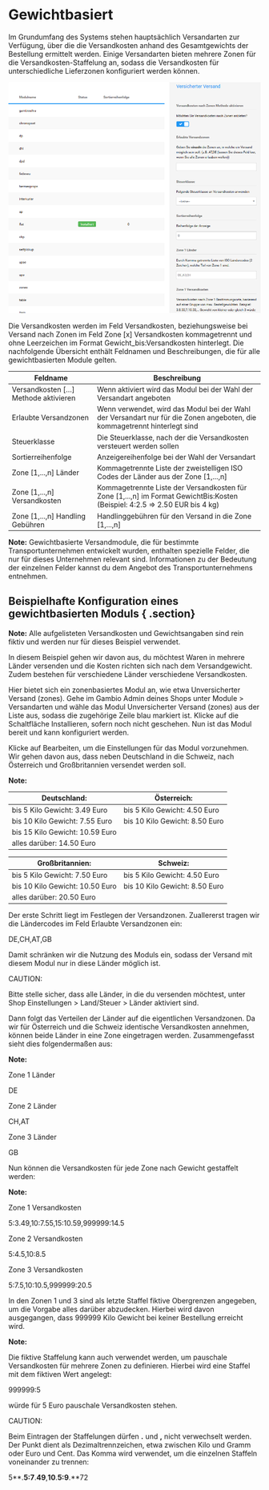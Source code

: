 # Gewichtbasiert 

Im Grundumfang des Systems stehen hauptsächlich Versandarten zur Verfügung, über die die Versandkosten anhand des Gesamtgewichts der Bestellung ermittelt werden. Einige Versandarten bieten mehrere Zonen für die Versandkosten-Staffelung an, sodass die Versandkosten für unterschiedliche Lieferzonen konfiguriert werden können.

![](Bilder/Abb061_KonfigurationsmaskeDerVersandarten.PNG "Konfigurationsmaske der Versandarten")

Die Versandkosten werden im Feld Versandkosten, beziehungsweise bei Versand nach Zonen im Feld Zone \[x\] Versandkosten kommagetrennt und ohne Leerzeichen im Format Gewicht\_bis:Versandkosten hinterlegt. Die nachfolgende Übersicht enthält Feldnamen und Beschreibungen, die für alle gewichtbasierten Module gelten.

|Feldname|Beschreibung|
|--------|------------|
|Versandkosten \[…\] Methode aktivieren|Wenn aktiviert wird das Modul bei der Wahl der Versandart angeboten|
|Erlaubte Versandzonen|Wenn verwendet, wird das Modul bei der Wahl der Versandart nur für die Zonen angeboten, die kommagetrennt hinterlegt sind|
|Steuerklasse|Die Steuerklasse, nach der die Versandkosten versteuert werden sollen|
|Sortierreihenfolge|Anzeigereihenfolge bei der Wahl der Versandart|
|Zone \[1,...,n\] Länder|Kommagetrennte Liste der zweistelligen ISO Codes der Länder aus der Zone \[1,...,n\]|
|Zone \[1,...,n\] Versandkosten|Kommagetrennte Liste der Versandkosten für Zone \[1,...,n\] im Format GewichtBis:Kosten \(Beispiel: 4:2.5 =\> 2.50 EUR bis 4 kg\)|
|Zone \[1,...,n\] Handling Gebühren|Handlinggebühren für den Versand in die Zone \[1,...,n\]|

**Note:** Gewichtbasierte Versandmodule, die für bestimmte Transportunternehmen entwickelt wurden, enthalten spezielle Felder, die nur für dieses Unternehmen relevant sind. Informationen zu der Bedeutung der einzelnen Felder kannst du dem Angebot des Transportunternehmens entnehmen.

## Beispielhafte Konfiguration eines gewichtbasierten Moduls { .section}

**Note:** Alle aufgelisteten Versandkosten und Gewichtsangaben sind rein fiktiv und werden nur für dieses Beispiel verwendet.

In diesem Beispiel gehen wir davon aus, du möchtest Waren in mehrere Länder versenden und die Kosten richten sich nach dem Versandgewicht. Zudem bestehen für verschiedene Länder verschiedene Versandkosten.

Hier bietet sich ein zonenbasiertes Modul an, wie etwa Unversicherter Versand \(zones\). Gehe im Gambio Admin deines Shops unter Module \> Versandarten und wähle das Modul Unversicherter Versand \(zones\) aus der Liste aus, sodass die zugehörige Zeile blau markiert ist. Klicke auf die Schaltfläche Installieren, sofern noch nicht geschehen. Nun ist das Modul bereit und kann konfiguriert werden.

Klicke auf Bearbeiten, um die Einstellungen für das Modul vorzunehmen. Wir gehen davon aus, dass neben Deutschland in die Schweiz, nach Österreich und Großbritannien versendet werden soll.

**Note:**

|Deutschland:|Österreich:|
|------------|-----------|
|bis 5 Kilo Gewicht: 3.49 Euro|bis 5 Kilo Gewicht: 4.50 Euro|
|bis 10 Kilo Gewicht: 7.55 Euro|bis 10 Kilo Gewicht: 8.50 Euro|
|bis 15 Kilo Gewicht: 10.59 Euro| |
|alles darüber: 14.50 Euro| |

|Großbritannien:|Schweiz:|
|---------------|--------|
|bis 5 Kilo Gewicht: 7.50 Euro|bis 5 Kilo Gewicht: 4.50 Euro|
|bis 10 Kilo Gewicht: 10.50 Euro|bis 10 Kilo Gewicht: 8.50 Euro|
|alles darüber: 20.50 Euro| |

Der erste Schritt liegt im Festlegen der Versandzonen. Zuallererst tragen wir die Ländercodes im Feld Erlaubte Versandzonen ein:

DE,CH,AT,GB

Damit schränken wir die Nutzung des Moduls ein, sodass der Versand mit diesem Modul nur in diese Länder möglich ist.

CAUTION:

Bitte stelle sicher, dass alle Länder, in die du versenden möchtest, unter Shop Einstellungen \> Land/Steuer \> Länder aktiviert sind.

Dann folgt das Verteilen der Länder auf die eigentlichen Versandzonen. Da wir für Österreich und die Schweiz identische Versandkosten annehmen, können beide Länder in eine Zone eingetragen werden. Zusammengefasst sieht dies folgendermaßen aus:

**Note:**

Zone 1 Länder

DE

Zone 2 Länder

CH,AT

Zone 3 Länder

GB

Nun können die Versandkosten für jede Zone nach Gewicht gestaffelt werden:

**Note:**

Zone 1 Versandkosten

5:3.49,10:7.55,15:10.59,999999:14.5

Zone 2 Versandkosten

5:4.5,10:8.5

Zone 3 Versandkosten

5:7.5,10:10.5,999999:20.5

In den Zonen 1 und 3 sind als letzte Staffel fiktive Obergrenzen angegeben, um die Vorgabe alles darüber abzudecken. Hierbei wird davon ausgegangen, dass 999999 Kilo Gewicht bei keiner Bestellung erreicht wird.

**Note:**

Die fiktive Staffelung kann auch verwendet werden, um pauschale Versandkosten für mehrere Zonen zu definieren. Hierbei wird eine Staffel mit dem fiktiven Wert angelegt:

999999:5

würde für 5 Euro pauschale Versandkosten stehen.

CAUTION:

Beim Eintragen der Staffelungen dürfen **.** und **,** nicht verwechselt werden. Der Punkt dient als Dezimaltrennzeichen, etwa zwischen Kilo und Gramm oder Euro und Cent. Das Komma wird verwendet, um die einzelnen Staffeln voneinander zu trennen:

5**.**5:7**.**49**,**10**.**5:9**.**72



